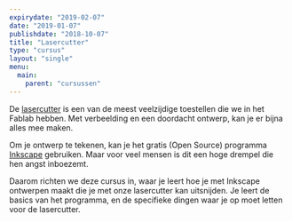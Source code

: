```yaml
---
expirydate: "2019-02-07"
date: "2019-01-07"
publishdate: "2018-10-07"
title: "Lasercutter"
type: "cursus"
layout: "single"
menu: 
  main:
    parent: "cursussen"
---
```

De [lasercutter](/uitrusting/lasercutter) is een van de meest veelzijdige toestellen die we in het Fablab hebben. Met verbeelding en een doordacht ontwerp, kan je er bijna alles mee maken.

Om je ontwerp te tekenen, kan je het gratis (Open Source) programma [Inkscape](https://inkscape.org/) gebruiken. Maar voor veel mensen is dit een hoge drempel die hen angst inboezemt.

Daarom richten we deze cursus in, waar je leert hoe je met Inkscape ontwerpen maakt die je met onze lasercutter kan uitsnijden. Je leert de basics van het programma, en de specifieke dingen waar je op moet letten voor de lasercutter.